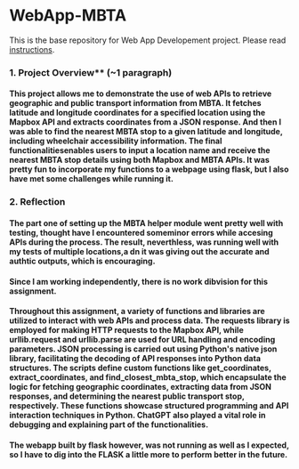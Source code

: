 # WebApp-MBTA
 This is the base repository for Web App Developement project. Please read [instructions](instructions.md). 
### 1. Project Overview** (~1 paragraph)
#### This project allows me to  demonstrate the use of web APIs to retrieve geographic and public transport information from MBTA. It fetches latitude and longitude coordinates for a specified location using the Mapbox API and extracts coordinates from a JSON response. And then I was able to find the nearest MBTA  stop to a given latitude and longitude, including wheelchair accessibility information. The final functionalitiesenables users to input a location name and receive the nearest MBTA stop details using both Mapbox and MBTA APIs. It was pretty fun to incorporate my functions to a webpage using flask, but I also have met some challenges while running it.

### 2. Reflection
#### The part one of setting up the MBTA helper module went pretty well with testing, thought have I encountered someminor errors while accesing APIs during the process. The result, neverthless, was running well with my tests of multiple locations,a dn it was giving out the accurate and authtic outputs, which is encouraging.

#### Since I am working independently, there is no work dibvision for this assignment.

#### Throughout this assignment, a variety of functions and libraries are utilized to interact with web APIs and process data. The requests library is employed for making HTTP requests to the Mapbox API, while urllib.request and urllib.parse are used for URL handling and encoding parameters. JSON processing is carried out using Python's native json library, facilitating the decoding of API responses into Python data structures. The scripts define custom functions like get_coordinates, extract_coordinates, and find_closest_mbta_stop, which encapsulate the logic for fetching geographic coordinates, extracting data from JSON responses, and determining the nearest public transport stop, respectively. These functions showcase structured programming and API interaction techniques in Python. ChatGPT also played a vital role in debugging and explaining part of the functionalities. 

#### The webapp built by flask however, was not running as well as I expected, so I have to dig into the FLASK a little more to perform better in the future. 